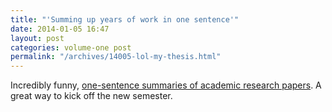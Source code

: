 ```yaml
---
title: "'Summing up years of work in one sentence'"
date: 2014-01-05 16:47
layout: post
categories: volume-one post
permalink: "/archives/14005-lol-my-thesis.html"
---
```



Incredibly funny, [one-sentence summaries of academic research papers](http://lolmythesis.com/). A great way to  kick off the new semester.
